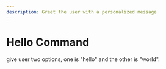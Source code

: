 ```yaml
---
description: Greet the user with a personalized message
---
```


# Hello Command

give user two options, one is "hello" and the other is "world".
